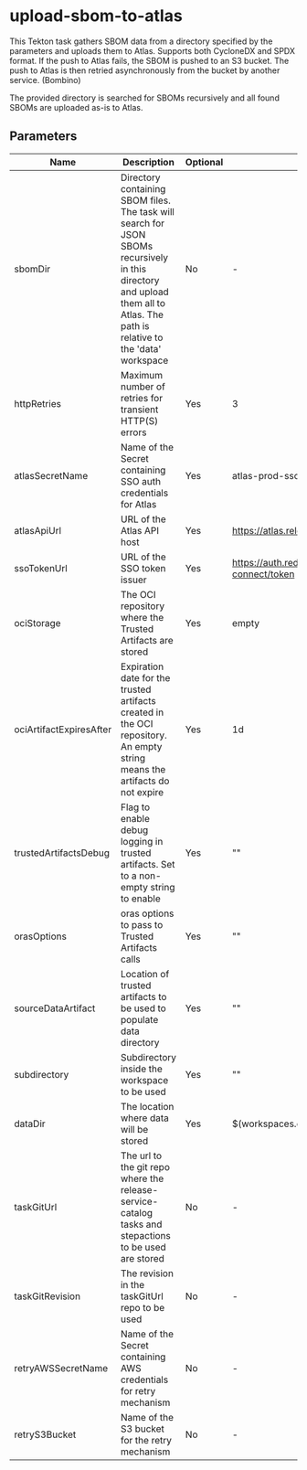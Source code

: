 # upload-sbom-to-atlas

This Tekton task gathers SBOM data from a directory specified by the parameters
and uploads them to Atlas. Supports both CycloneDX and SPDX format. If the push 
to Atlas fails, the SBOM is pushed to an S3 bucket. The push to Atlas is then 
retried asynchronously from the bucket by another service. (Bombino)

The provided directory is searched for SBOMs recursively and all found SBOMs
are uploaded as-is to Atlas.

## Parameters

| Name                    | Description                                                                                                                                                                   | Optional | Default value                                                                 |
|-------------------------|-------------------------------------------------------------------------------------------------------------------------------------------------------------------------------|----------|-------------------------------------------------------------------------------|
| sbomDir                 | Directory containing SBOM files. The task will search for JSON SBOMs recursively in this directory and upload them all to Atlas. The path is relative to the 'data' workspace | No       | -                                                                             |
| httpRetries             | Maximum number of retries for transient HTTP(S) errors                                                                                                                        | Yes      | 3                                                                             |
| atlasSecretName         | Name of the Secret containing SSO auth credentials for Atlas                                                                                                                  | Yes      | atlas-prod-sso-secret                                                         |
| atlasApiUrl             | URL of the Atlas API host                                                                                                                                                     | Yes      | https://atlas.release.devshift.net                                            |
| ssoTokenUrl             | URL of the SSO token issuer                                                                                                                                                   | Yes      | https://auth.redhat.com/auth/realms/EmployeeIDP/protocol/openid-connect/token |
| ociStorage              | The OCI repository where the Trusted Artifacts are stored                                                                                                                     | Yes      | empty                                                                         |
| ociArtifactExpiresAfter | Expiration date for the trusted artifacts created in the OCI repository. An empty string means the artifacts do not expire                                                    | Yes      | 1d                                                                            |
| trustedArtifactsDebug   | Flag to enable debug logging in trusted artifacts. Set to a non-empty string to enable                                                                                        | Yes      | ""                                                                            |
| orasOptions             | oras options to pass to Trusted Artifacts calls                                                                                                                               | Yes      | ""                                                                            |
| sourceDataArtifact      | Location of trusted artifacts to be used to populate data directory                                                                                                           | Yes      | ""                                                                            |
| subdirectory            | Subdirectory inside the workspace to be used                                                                                                                                  | Yes      | ""                                                                            |
| dataDir                 | The location where data will be stored                                                                                                                                        | Yes      | $(workspaces.data.path)                                                       |
| taskGitUrl              | The url to the git repo where the release-service-catalog tasks and stepactions to be used are stored                                                                         | No       | -                                                                             |
| taskGitRevision         | The revision in the taskGitUrl repo to be used                                                                                                                                | No       | -                                                                             |
| retryAWSSecretName      | Name of the Secret containing AWS credentials for retry mechanism                                                                                                             | No       | -                                                                             |
| retryS3Bucket           | Name of the S3 bucket for the retry mechanism                                                                                                                                 | No       | -                                                                             |
